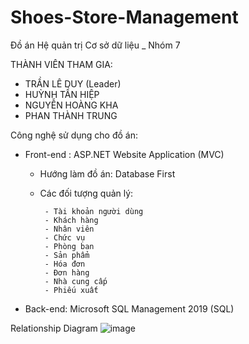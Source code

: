 # Shoes-Store-Management
Đồ án Hệ quản trị Cơ sở dữ liệu _ Nhóm 7

THÀNH VIÊN THAM GIA:
- TRẦN LÊ DUY (Leader)
- HUỲNH TẦN HIỆP
- NGUYỄN HOÀNG KHA
- PHAN THÀNH TRUNG

Công nghệ sử dụng cho đồ án:
- Front-end : ASP.NET Website Application (MVC)
    + Hướng làm đồ án: Database First 
    + Các đối tượng quản lý:
    
           - Tài khoản người dùng
           - Khách hàng
           - Nhân viên
           - Chức vụ
           - Phòng ban
           - Sản phẩm
           - Hóa đơn
           - Đơn hàng
           - Nhà cung cấp
           - Phiếu xuất
- Back-end: Microsoft SQL Management 2019 (SQL)


Relationship Diagram
![image](https://github.com/TrnLeDuy/Shoes-Store-Management/assets/115848214/4e55b81f-11f5-40ac-b4a9-71e9903dd610)
